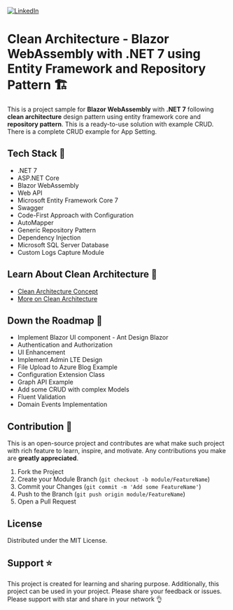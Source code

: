 [![LinkedIn][linkedin-shield]][linkedin-url]

[linkedin-shield]: https://img.shields.io/badge/-LinkedIn-black.svg?style=flat-square&logo=linkedin&colorB=555
[linkedin-url]: https://www.linkedin.com/in/rijwanansari/

# Clean Architecture - Blazor WebAssembly with .NET 7 using Entity Framework and Repository Pattern 🏗️
This is a project sample for **Blazor WebAssembly** with **.NET 7** following **clean architecture** design pattern using entity framework core and **repository pattern**. This is a ready-to-use solution with example CRUD. There is a complete CRUD example for App Setting.

## Tech Stack :muscle:
- .NET 7
- ASP.NET Core
- Blazor WebAssembly
- Web API
- Microsoft Entity Framework Core 7
- Swagger
- Code-First Approach with Configuration
- AutoMapper
- Generic Repository Pattern
- Dependency Injection
- Microsoft SQL Server Database
- Custom Logs Capture Module

## Learn About Clean Architecture 🔖
- [Clean Architecture Concept](https://rijsat.com/2022/02/01/what-is-clean-architecture/)
- [More on Clean Architecture](https://rijsat.com/?s=clean+architecture)

## Down the Roadmap 🚀
- Implement Blazor UI component - Ant Design Blazor
- Authentication and Authorization
- UI Enhancement
- Implement Admin LTE Design
- File Upload to Azure Blog Example
- Configuration Extension Class
- Graph API Example
- Add some CRUD with complex Models
- Fluent Validation
- Domain Events Implementation

## Contribution 🤝

This is an open-source project and contributes are what make such project with rich feature to learn, inspire, and motivate. Any contributions you make are **greatly appreciated**.

1. Fork the Project
2. Create your Module Branch (`git checkout -b module/FeatureName`)
3. Commit your Changes (`git commit -m 'Add some FeatureName'`)
4. Push to the Branch (`git push origin module/FeatureName`)
5. Open a Pull Request

## License

Distributed under the MIT License.

## Support ⭐
This project is created for learning and sharing purpose. Additionally, this project can be used in your project. Please share your feedback or issues. Please support with star and share in your network 👌
